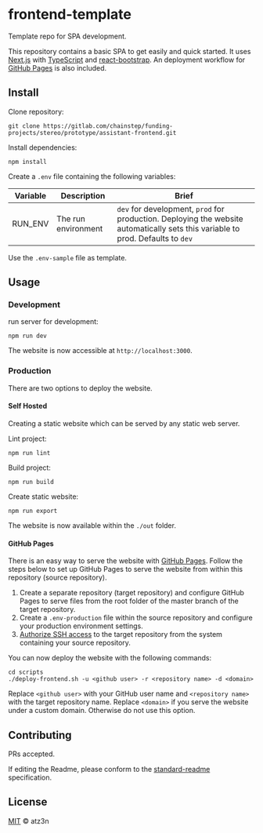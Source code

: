 # frontend-template

Template repo for SPA development.

This repository contains a basic SPA to get easily and quick started. It uses [Next.js](https://nextjs.org) with [TypeScript](https://www.typescriptlang.org) and [react-bootstrap](https://react-bootstrap.github.io). An deployment workflow for [GitHub Pages](https://pages.github.com) is also included.

## Install

Clone repository:

````
git clone https://gitlab.com/chainstep/funding-projects/stereo/prototype/assistant-frontend.git
````


Install dependencies:

````
npm install
````


Create a `.env` file containing the following variables:

| Variable            | Description                                                                                                                                          | Brief                                                                                                                        |
|---------------------|------------------------------------------------------------------------------------------------------------------------------------------------------|-----------------------------------------------------------------------------------------------------------------------------|
| RUN_ENV             | The run environment                                                                                                                                  | `dev` for development, `prod` for production. Deploying the website automatically sets this variable to prod. Defaults to `dev` |                                                                                                         |


Use the `.env-sample` file as template.


## Usage


### Development

run server for development:

````
npm run dev
````

The website is now accessible at `http://localhost:3000`.


### Production

There are two options to deploy the website.


#### Self Hosted

Creating a static website which can be served by any static web server.

Lint project:

````
npm run lint
````


Build project:

````
npm run build
````


Create static website:

````
npm run export
````


The website is now available within the `./out` folder.


#### GitHub Pages

There is an easy way to serve the website with [GitHub Pages](https://pages.github.com). Follow the steps below to set up GitHub Pages to serve the website from within this repository (source repository).

1. Create a separate repository (target repository) and configure GitHub Pages to serve files from the root folder of the master branch of the target repository.
2. Create a `.env-production` file within the source repository and configure your production environment settings.
3. [Authorize SSH access](https://docs.github.com/en/github/authenticating-to-github/adding-a-new-ssh-key-to-your-github-account) to the target repository from the system containing your source repository.

You can now deploy the website with the following commands:

````
cd scripts
./deploy-frontend.sh -u <github user> -r <repository name> -d <domain>
````

Replace `<github user>` with your GitHub user name and `<repository name>` with the target repository name. Replace `<domain>` if you serve the website under a custom domain. Otherwise do not use this option.


## Contributing
PRs accepted.

If editing the Readme, please conform to the [standard-readme](https://github.com/RichardLitt/standard-readme) specification.

## License
[MIT](./LICENSE) © atz3n

